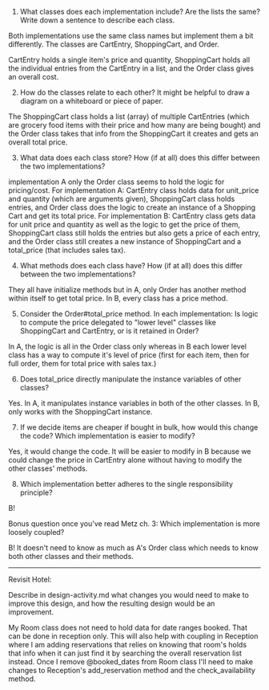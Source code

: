 

1) What classes does each implementation include? Are the lists the same?
Write down a sentence to describe each class.

Both implementations use the same class names but implement them a bit differently. The classes are CartEntry, ShoppingCart, and Order.

CartEntry holds a single item's price and quantity, ShoppingCart holds all the individual entries from the CartEntry in a list, and the Order class gives an overall cost.



2) How do the classes relate to each other? It might be helpful to draw a diagram on a whiteboard or piece of paper.

The ShoppingCart class holds a list (array) of multiple CartEntries (which are grocery food items with their price and how many are being bought) and the Order class takes that info from the ShoppingCart it creates and gets an overall total price.



3) What data does each class store? How (if at all) does this differ between the two implementations?

implementation A only the Order class seems to hold the logic for pricing/cost.
For implementation A: CartEntry class holds data for unit_price and quantity (which are arguments given), ShoppingCart class holds entries, and Order class does the logic to create an instance of a Shopping Cart and get its total price.
For implementation B: CartEntry class gets data for unit price and quantity as well as the logic to get the price of them, ShoppingCart class still holds the entries but also gets a price of each entry, and the Order class still creates a new instance of ShoppingCart and a total_price (that includes sales tax).


4) What methods does each class have? How (if at all) does this differ between the two implementations?

They all have initialize methods but in A, only Order has another method within itself to get total price. In B, every class has a price method.



5) Consider the Order#total_price method. In each implementation:
Is logic to compute the price delegated to "lower level" classes like ShoppingCart and CartEntry, or is it retained in Order?

In A, the logic is all in the Order class only whereas in B each lower level class has a way to compute it's level of price (first for each item, then for full order, them for total price with sales tax.)



6) Does total_price directly manipulate the instance variables of other classes?

Yes. In A, it manipulates instance variables in both of the other classes. In B, only works with the ShoppingCart instance.

7) If we decide items are cheaper if bought in bulk, how would this change the code? Which implementation is easier to modify?

Yes, it would change the code. It will be easier to modify in B because we could change the price in CartEntry alone without having to modify the other classes' methods.

8) Which implementation better adheres to the single responsibility principle?

B!

Bonus question once you've read Metz ch. 3: Which implementation is more loosely coupled?

B! It doesn't need to know as much as A's Order class which needs to know both other classes and their methods.

---------------------------------------------------------------

Revisit Hotel:

Describe in design-activity.md what changes you would need to make to improve this design, and how the resulting design would be an improvement.

My Room class does not need to hold data for date ranges booked. That can be done in reception only. This will also help with coupling in Reception where I am adding reservations that relies on knowing that room's holds that info when it can just find it by searching the overall reservation list instead. Once I remove @booked_dates from Room class I'll need to make changes to Reception's add_reservation method and the check_availability method.
